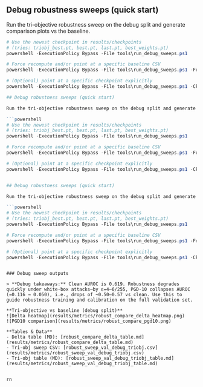﻿## Debug robustness sweeps (quick start)

Run the tri-objective robustness sweep on the debug split and generate comparison plots vs the baseline.

```powershell
# Use the newest checkpoint in results/checkpoints
# (tries: triobj_best.pt, best.pt, last.pt, best_weights.pt)
powershell -ExecutionPolicy Bypass -File tools\run_debug_sweeps.ps1

# Force recompute and/or point at a specific baseline CSV
powershell -ExecutionPolicy Bypass -File tools\run_debug_sweeps.ps1 -Force -BaseCsv results\metrics\robust_sweep_val_debug.csv

# (Optional) point at a specific checkpoint explicitly
powershell -ExecutionPolicy Bypass -File tools\run_debug_sweeps.ps1 -Ckpt results\checkpoints\triobj_best.pt

## Debug robustness sweeps (quick start)

Run the tri-objective robustness sweep on the debug split and generate comparison plots vs the baseline.

```powershell
# Use the newest checkpoint in results/checkpoints
# (tries: triobj_best.pt, best.pt, last.pt, best_weights.pt)
powershell -ExecutionPolicy Bypass -File tools\run_debug_sweeps.ps1

# Force recompute and/or point at a specific baseline CSV
powershell -ExecutionPolicy Bypass -File tools\run_debug_sweeps.ps1 -Force -BaseCsv results\metrics\robust_sweep_val_debug.csv

# (Optional) point at a specific checkpoint explicitly
powershell -ExecutionPolicy Bypass -File tools\run_debug_sweeps.ps1 -Ckpt results\checkpoints\triobj_best.pt


## Debug robustness sweeps (quick start)

Run the tri-objective robustness sweep on the debug split and generate comparison plots vs the baseline.

```powershell
# Use the newest checkpoint in results/checkpoints
# (tries: triobj_best.pt, best.pt, last.pt, best_weights.pt)
powershell -ExecutionPolicy Bypass -File tools\run_debug_sweeps.ps1

# Force recompute and/or point at a specific baseline CSV
powershell -ExecutionPolicy Bypass -File tools\run_debug_sweeps.ps1 -Force -BaseCsv results\metrics\robust_sweep_val_debug.csv

# (Optional) point at a specific checkpoint explicitly
powershell -ExecutionPolicy Bypass -File tools\run_debug_sweeps.ps1 -Ckpt results\checkpoints\triobj_best.pt

```
```

### Debug sweep outputs

> **Debug takeaways:** Clean AUROC is 0.619. Robustness degrades quickly under white-box attacks—by ε=4–6/255, PGD-10 collapses AUROC (≈0.116 → 0.050), i.e., drops of ~0.50–0.57 vs clean. Use this to guide robustness training and calibration on the full validation set.

**Tri-objective vs baseline (debug split)**  
![Delta heatmap](results/metrics/robust_compare_delta_heatmap.png)
![PGD10 comparison](results/metrics/robust_compare_pgd10.png)

**Tables & Data**
- Delta table (MD): [robust_compare_delta_table.md](results/metrics/robust_compare_delta_table.md)
- Tri-obj sweep CSV: [robust_sweep_val_debug_triobj.csv](results/metrics/robust_sweep_val_debug_triobj.csv)
- Tri-obj table (MD): [robust_sweep_val_debug_triobj_table.md](results/metrics/robust_sweep_val_debug_triobj_table.md)


rn
